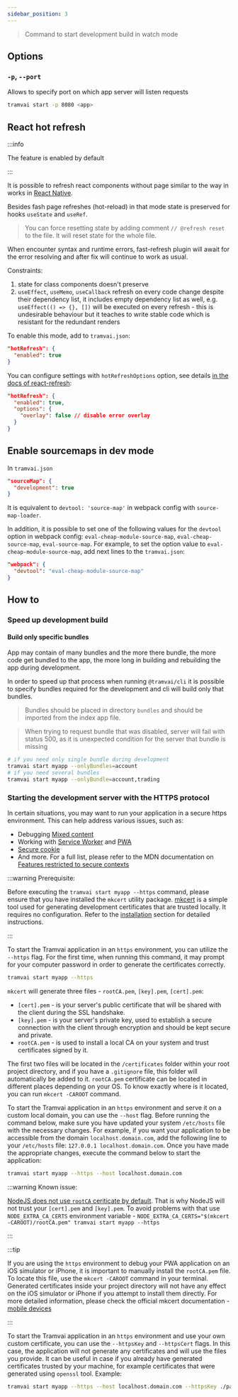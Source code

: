 ```yaml
---
sidebar_position: 3
---
```


> Command to start development build in watch mode

## Options

### `-p`, `--port`

Allows to specify port on which app server will listen requests

```sh
tramvai start -p 8080 <app>
```

## React hot refresh

:::info

The feature is enabled by default

:::

It is possible to refresh react components without page similar to the way in works in [React Native](https://reactnative.dev/docs/fast-refresh).

Besides fash page refreshes (hot-reload) in that mode state is preserved for hooks `useState` and `useRef`.

> You can force resetting state by adding comment `// @refresh reset` to the file. It will reset state for the whole file.

When encounter syntax and runtime errors, fast-refresh plugin will await for the error resolving and after fix will continue to work as usual.

Constraints:

1. state for class components doesn't preserve
2. `useEffect`, `useMemo`, `useCallback` refresh on every code change despite their dependency list, it includes empty dependency list as well, e.g. `useEffect(() => {}, [])` will be executed on every refresh - this is undesirable behaviour but it teaches to write stable code which is resistant for the redundant renders

To enable this mode, add to `tramvai.json`:

```json
"hotRefresh": {
  "enabled": true
}
```

You can configure settings with `hotRefreshOptions` option, see details [in the docs of react-refresh](https://github.com/pmmmwh/react-refresh-webpack-plugin#options):

```json
"hotRefresh": {
  "enabled": true,
  "options": {
    "overlay": false // disable error overlay
  }
}
```

## Enable sourcemaps in dev mode

In `tramvai.json`

```json
"sourceMap": {
  "development": true
}
```

It is equivalent to `devtool: 'source-map'` in webpack config with `source-map-loader`.

In addition, it is possible to set one of the following values for the `devtool` option in webpack config: `eval-cheap-module-source-map`, `eval-cheap-source-map`, `eval-source-map`. For example, to set the option value to `eval-cheap-module-source-map`, add next lines to the `tramvai.json`:

```json
"webpack": {
  "devtool": "eval-cheap-module-source-map"
}
```

## How to

### Speed up development build

#### Build only specific bundles

App may contain of many bundles and the more there bundle, the more code get bundled to the app, the more long in building and rebuilding the app during development.

In order to speed up that process when running `@tramvai/cli` it is possible to specify bundles required for the development and cli will build only that bundles.

> Bundles should be placed in directory `bundles` and should be imported from the index app file.

> When trying to request bundle that was disabled, server will fail with status 500, as it is unexpected condition for the server that bundle is missing

```sh
# if you need only single bundle during development
tramvai start myapp --onlyBundles=account
# if you need several bundles
tramvai start myapp --onlyBundle=account,trading
```

### Starting the development server with the HTTPS protocol

In certain situations, you may want to run your application in a secure https environment. This can help address various issues, such as:

- Debugging [Mixed content](https://developer.mozilla.org/en-US/docs/Web/Security/Mixed_content)
- Working with [Service Worker](https://developer.mozilla.org/en-US/docs/Web/API/Service_Worker_API) and [PWA](https://developer.mozilla.org/en-US/docs/Web/Progressive_web_apps)
- [Secure cookie](https://en.wikipedia.org/wiki/Secure_cookie)
- And more. For a full list, please refer to the MDN documentation on [Features restricted to secure contexts](https://developer.mozilla.org/en-US/docs/Web/Security/Secure_Contexts/features_restricted_to_secure_contexts)

:::warning Prerequisite:

Before executing the `tramvai start myapp --https` command, please ensure that you have installed the `mkcert` utility package. [mkcert](https://github.com/FiloSottile/mkcert) is a simple tool used for generating development certificates that are trusted locally. It requires no configuration. Refer to the [installation](https://github.com/FiloSottile/mkcert?tab=readme-ov-file#installation) section for detailed instructions.

:::

To start the Tramvai application in an `https` environment, you can utilize the `--https` flag. For the first time, when running this command, it may prompt for your computer password in order to generate the certificates correctly.

```sh
tramvai start myapp --https
```

`mkcert` will generate three files - `rootCA.pem`, `[key].pem`, `[cert].pem`:

- `[cert].pem` - is your server's public certificate that will be shared with the client during the SSL handshake.
- `[key].pem` - is your server's private key, used to establish a secure connection with the client through encryption and should be kept secure and private.
- `rootCA.pem` - is used to install a local CA on your system and trust certificates signed by it.

The first two files will be located in the `/certificates` folder within your root project directory, and if you have a `.gitignore` file, this folder will automatically be added to it. `rootCA.pem` certificate can be located in different places depending on your OS. To know exactly where is it located, you can run `mkcert -CAROOT` command.

To start the Tramvai application in an `https` environment and serve it on a custom local domain, you can use the `--host` flag. Before running the command below, make sure you have updated your system `/etc/hosts` file with the necessary changes. For example, if you want your application to be accessible from the domain `localhost.domain.com`, add the following line to your `/etc/hosts` file: `127.0.0.1 localhost.domain.com`. Once you have made the appropriate changes, execute the command below to start the application:

```sh
tramvai start myapp --https --host localhost.domain.com
```

:::warning Known issue:

[NodeJS does not use `rootCA` ceriticate by default](https://github.com/FiloSottile/mkcert?tab=readme-ov-file#using-the-root-with-nodejs). That is why NodeJS will not trust your `[cert].pem` and `[key].pem`. To avoid problems with that use `NODE_EXTRA_CA_CERTS` environment variable - `NODE_EXTRA_CA_CERTS="$(mkcert -CAROOT)/rootCA.pem" tramvai start myapp --https`

:::

:::tip

If you are using the `https` environment to debug your PWA application on an iOS simulator or iPhone, it is important to manually install the `rootCA.pem` file. To locate this file, use the `mkcert -CAROOT` command in your terminal. Generated certificates inside your project directory will not have any effect on the iOS simulator or iPhone if you attempt to install them directly. For more detailed information, please check the official mkcert documentation - [mobile devices](https://github.com/FiloSottile/mkcert?tab=readme-ov-file#mobile-devices)

:::

To start the Tramvai application in an `https` environment and use your own custom certificate, you can use the `--httpsKey` and `--httpsCert` flags. In this case, the application will not generate any certificates and will use the files you provide. It can be useful in case if you already have generated certificates trusted by your machine, for example certificates that were generated using `openssl` tool. Example:

```sh
tramvai start myapp --https --host localhost.domain.com --httpsKey ./path-to-certificates-folder/localhost-key.pem --httpsCert ./path-to-certificates-folder/localhost.pem
```
